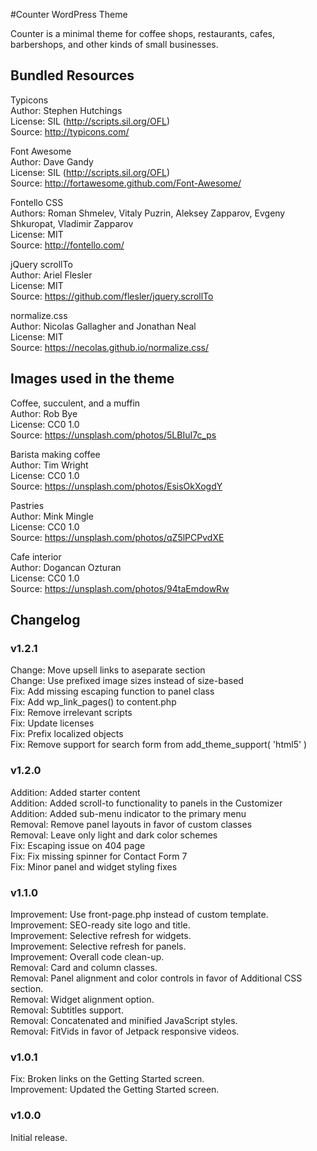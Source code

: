 #Counter WordPress Theme

Counter is a minimal theme for coffee shops, restaurants, cafes, barbershops, and other kinds of small businesses.

## Bundled Resources

Typicons  
Author: Stephen Hutchings  
License: SIL (http://scripts.sil.org/OFL)  
Source: http://typicons.com/

Font Awesome  
Author: Dave Gandy  
License: SIL (http://scripts.sil.org/OFL)  
Source: http://fortawesome.github.com/Font-Awesome/

Fontello CSS  
Authors: Roman Shmelev, Vitaly Puzrin, Aleksey Zapparov, Evgeny Shkuropat, Vladimir Zapparov  
License: MIT  
Source: http://fontello.com/

jQuery scrollTo  
Author: Ariel Flesler  
License: MIT  
Source: https://github.com/flesler/jquery.scrollTo

normalize.css  
Author: Nicolas Gallagher and Jonathan Neal  
License: MIT  
Source: https://necolas.github.io/normalize.css/

## Images used in the theme

Coffee, succulent, and a muffin  
Author: Rob Bye  
License: CC0 1.0  
Source: https://unsplash.com/photos/5LBIuI7c_ps

Barista making coffee  
Author: Tim Wright  
License: CC0 1.0  
Source: https://unsplash.com/photos/EsisOkXogdY

Pastries  
Author: Mink Mingle  
License: CC0 1.0  
Source: https://unsplash.com/photos/qZ5lPCPvdXE

Cafe interior  
Author: Dogancan Ozturan  
License: CC0 1.0  
Source: https://unsplash.com/photos/94taEmdowRw

## Changelog

### v1.2.1

Change: Move upsell links to aseparate section  
Change: Use prefixed image sizes instead of size-based  
Fix: Add missing escaping function to panel class  
Fix: Add wp_link_pages() to content.php  
Fix: Remove irrelevant scripts  
Fix: Update licenses  
Fix: Prefix localized objects  
Fix: Remove support for search form from add_theme_support( 'html5' )

### v1.2.0

Addition: Added starter content  
Addition: Added scroll-to functionality to panels in the Customizer  
Addition: Added sub-menu indicator to the primary menu  
Removal: Remove panel layouts in favor of custom classes  
Removal: Leave only light and dark color schemes  
Fix: Escaping issue on 404 page  
Fix: Fix missing spinner for Contact Form 7  
Fix: Minor panel and widget styling fixes

### v1.1.0

Improvement: Use front-page.php instead of custom template.  
Improvement: SEO-ready site logo and title.  
Improvement: Selective refresh for widgets.  
Improvement: Selective refresh for panels.  
Improvement: Overall code clean-up.  
Removal: Card and column classes.  
Removal: Panel alignment and color controls in favor of Additional CSS section.  
Removal: Widget alignment option.  
Removal: Subtitles support.  
Removal: Concatenated and minified JavaScript styles.  
Removal: FitVids in favor of Jetpack responsive videos.

### v1.0.1

Fix: Broken links on the Getting Started screen.  
Improvement: Updated the Getting Started screen.

### v1.0.0

Initial release.

